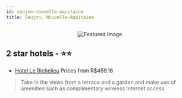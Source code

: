 ```yaml
---
id: saujon-nouvelle-aquitaine
title: Saujon, Nouvelle-Aquitaine
---
```


<center><img src="https://i.travelapi.com/hotels/25000000/24990000/24989300/24989258/81e40d98_z.jpg" alt="Featured Image" /></center>


##  2 star hotels - ⭐️⭐️

-    [Hotel Le Richelieu](https://us.hurb.com/hotels/saujon/hotel-le-richelieu-JNP-JP612355?cmp=18055) Prices from R$459.16
   > Take in the views from a terrace and a garden and make use of amenities such as complimentary wireless Internet access.
